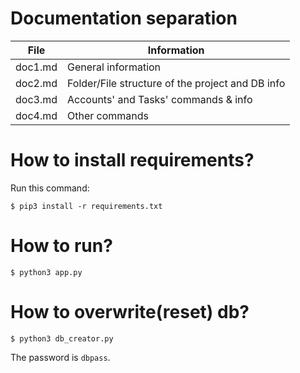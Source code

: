 # Documentation separation
| File    | Information                                      |
|---------|--------------------------------------------------|
| doc1.md | General information                              |
| doc2.md | Folder/File structure of the project and DB info |
| doc3.md | Accounts' and Tasks' commands & info             |
| doc4.md | Other commands                                   |

# How to install requirements?
Run this command:
```shell
$ pip3 install -r requirements.txt
```

# How to run?
```shell
$ python3 app.py
```

# How to overwrite(reset) db?
```shell
$ python3 db_creator.py
```

The password is `dbpass`.